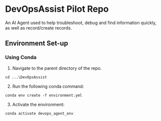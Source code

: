 # DevOpsAssist Pilot Repo 
An AI Agent used to help troubleshoot, debug and find information quickly, as well as record/create records. 

## Environment Set-up

### Using Conda

1. Navigate to the parent directory of the repo.

```
cd ...\DevOpsAssist
```

2. Run the following conda command:

```
conda env create -f environment.yml
```

3. Activate the environment:

```
conda activate devops_agent_env
```
